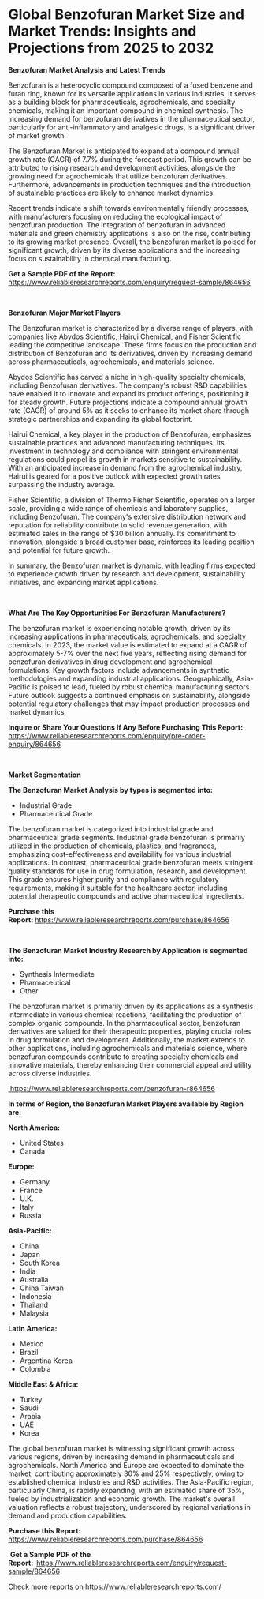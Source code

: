 <p><h1>Global Benzofuran Market Size and Market Trends: Insights and Projections from 2025 to 2032</h1></p><p><strong>Benzofuran Market Analysis and Latest Trends</strong></p>
<p><p>Benzofuran is a heterocyclic compound composed of a fused benzene and furan ring, known for its versatile applications in various industries. It serves as a building block for pharmaceuticals, agrochemicals, and specialty chemicals, making it an important compound in chemical synthesis. The increasing demand for benzofuran derivatives in the pharmaceutical sector, particularly for anti-inflammatory and analgesic drugs, is a significant driver of market growth.</p><p>The Benzofuran Market is anticipated to expand at a compound annual growth rate (CAGR) of 7.7% during the forecast period. This growth can be attributed to rising research and development activities, alongside the growing need for agrochemicals that utilize benzofuran derivatives. Furthermore, advancements in production techniques and the introduction of sustainable practices are likely to enhance market dynamics.</p><p>Recent trends indicate a shift towards environmentally friendly processes, with manufacturers focusing on reducing the ecological impact of benzofuran production. The integration of benzofuran in advanced materials and green chemistry applications is also on the rise, contributing to its growing market presence. Overall, the benzofuran market is poised for significant growth, driven by its diverse applications and the increasing focus on sustainability in chemical manufacturing.</p></p>
<p><strong>Get a Sample PDF of the Report:&nbsp;</strong> <a href="https://www.reliableresearchreports.com/enquiry/request-sample/864656?utm_campaign=2655&utm_medium=2&utm_source=Github&utm_content=ia&utm_term=01042025&utm_id=benzofuran">https://www.reliableresearchreports.com/enquiry/request-sample/864656</a></p>
<p>&nbsp;</p>
<p><strong>Benzofuran Major Market Players</strong></p>
<p><p>The Benzofuran market is characterized by a diverse range of players, with companies like Abydos Scientific, Hairui Chemical, and Fisher Scientific leading the competitive landscape. These firms focus on the production and distribution of Benzofuran and its derivatives, driven by increasing demand across pharmaceuticals, agrochemicals, and materials science.</p><p>Abydos Scientific has carved a niche in high-quality specialty chemicals, including Benzofuran derivatives. The company's robust R&D capabilities have enabled it to innovate and expand its product offerings, positioning it for steady growth. Future projections indicate a compound annual growth rate (CAGR) of around 5% as it seeks to enhance its market share through strategic partnerships and expanding its global footprint.</p><p>Hairui Chemical, a key player in the production of Benzofuran, emphasizes sustainable practices and advanced manufacturing techniques. Its investment in technology and compliance with stringent environmental regulations could propel its growth in markets sensitive to sustainability. With an anticipated increase in demand from the agrochemical industry, Hairui is geared for a positive outlook with expected growth rates surpassing the industry average.</p><p>Fisher Scientific, a division of Thermo Fisher Scientific, operates on a larger scale, providing a wide range of chemicals and laboratory supplies, including Benzofuran. The company's extensive distribution network and reputation for reliability contribute to solid revenue generation, with estimated sales in the range of $30 billion annually. Its commitment to innovation, alongside a broad customer base, reinforces its leading position and potential for future growth.</p><p>In summary, the Benzofuran market is dynamic, with leading firms expected to experience growth driven by research and development, sustainability initiatives, and expanding market applications.</p></p>
<p>&nbsp;</p>
<p><strong>What Are The Key Opportunities For Benzofuran Manufacturers?</strong></p>
<p><p>The benzofuran market is experiencing notable growth, driven by its increasing applications in pharmaceuticals, agrochemicals, and specialty chemicals. In 2023, the market value is estimated to expand at a CAGR of approximately 5-7% over the next five years, reflecting rising demand for benzofuran derivatives in drug development and agrochemical formulations. Key growth factors include advancements in synthetic methodologies and expanding industrial applications. Geographically, Asia-Pacific is poised to lead, fueled by robust chemical manufacturing sectors. Future outlook suggests a continued emphasis on sustainability, alongside potential regulatory challenges that may impact production processes and market dynamics.</p></p>
<p><strong>Inquire or Share Your Questions If Any Before Purchasing This Report:</strong> <a href="https://www.reliableresearchreports.com/enquiry/pre-order-enquiry/864656?utm_campaign=2655&utm_medium=2&utm_source=Github&utm_content=ia&utm_term=01042025&utm_id=benzofuran">https://www.reliableresearchreports.com/enquiry/pre-order-enquiry/864656</a></p>
<p>&nbsp;</p>
<p><strong>Market Segmentation</strong></p>
<p><strong>The Benzofuran Market Analysis by types is segmented into:</strong></p>
<p><ul><li>Industrial Grade</li><li>Pharmaceutical Grade</li></ul></p>
<p><p>The benzofuran market is categorized into industrial grade and pharmaceutical grade segments. Industrial grade benzofuran is primarily utilized in the production of chemicals, plastics, and fragrances, emphasizing cost-effectiveness and availability for various industrial applications. In contrast, pharmaceutical grade benzofuran meets stringent quality standards for use in drug formulation, research, and development. This grade ensures higher purity and compliance with regulatory requirements, making it suitable for the healthcare sector, including potential therapeutic compounds and active pharmaceutical ingredients.</p></p>
<p><strong>Purchase this Report:&nbsp;</strong><a href="https://www.reliableresearchreports.com/purchase/864656?utm_campaign=2655&utm_medium=2&utm_source=Github&utm_content=ia&utm_term=01042025&utm_id=benzofuran">https://www.reliableresearchreports.com/purchase/864656</a></p>
<p>&nbsp;</p>
<p><strong>The Benzofuran Market Industry Research by Application is segmented into:</strong></p>
<p><ul><li>Synthesis Intermediate</li><li>Pharmaceutical</li><li>Other</li></ul></p>
<p><p>The benzofuran market is primarily driven by its applications as a synthesis intermediate in various chemical reactions, facilitating the production of complex organic compounds. In the pharmaceutical sector, benzofuran derivatives are valued for their therapeutic properties, playing crucial roles in drug formulation and development. Additionally, the market extends to other applications, including agrochemicals and materials science, where benzofuran compounds contribute to creating specialty chemicals and innovative materials, thereby enhancing their commercial appeal and utility across diverse industries.</p></p>
<p><a href="https://www.reliableresearchreports.com/benzofuran-r864656?utm_campaign=2655&utm_medium=2&utm_source=Github&utm_content=ia&utm_term=01042025&utm_id=benzofuran">&nbsp;https://www.reliableresearchreports.com/benzofuran-r864656</a></p>
<p><strong>In terms of Region, the Benzofuran Market Players available by Region are:</strong></p>
<p>
    <p> <strong> North America: </strong>
        <ul>
            <li>United States</li>
            <li>Canada</li>
        </ul>
        </p> 
    <p> <strong> Europe: </strong>
        <ul>
            <li>Germany</li>
            <li>France</li>
            <li>U.K.</li>
            <li>Italy</li>
            <li>Russia</li>
        </ul>
        </p> 
    <p> <strong> Asia-Pacific: </strong>
        <ul>
            <li>China</li>
            <li>Japan</li>
            <li>South Korea</li>
            <li>India</li>
            <li>Australia</li>
            <li>China Taiwan</li>
            <li>Indonesia</li>
            <li>Thailand</li>
            <li>Malaysia</li>
        </ul>
        </p> 
    <p> <strong> Latin America: </strong>
        <ul>
            <li>Mexico</li>
            <li>Brazil</li>
            <li>Argentina Korea</li>
            <li>Colombia</li>
        </ul>
        </p> 
    <p> <strong> Middle East & Africa: </strong>
        <ul>
            <li>Turkey</li>
            <li>Saudi</li>
            <li>Arabia</li>
            <li>UAE</li>
            <li>Korea</li>
        </ul>
    </p>
    </p>
<p><p>The global benzofuran market is witnessing significant growth across various regions, driven by increasing demand in pharmaceuticals and agrochemicals. North America and Europe are expected to dominate the market, contributing approximately 30% and 25% respectively, owing to established chemical industries and R&D activities. The Asia-Pacific region, particularly China, is rapidly expanding, with an estimated share of 35%, fueled by industrialization and economic growth. The market's overall valuation reflects a robust trajectory, underscored by regional variations in demand and production capabilities.</p></p>
<p><strong>Purchase this Report: </strong><a href="https://www.reliableresearchreports.com/purchase/864656?utm_campaign=2655&utm_medium=2&utm_source=Github&utm_content=ia&utm_term=01042025&utm_id=benzofuran">https://www.reliableresearchreports.com/purchase/864656</a></p>
<p>&nbsp;<strong>Get a Sample PDF of the Report:&nbsp;&nbsp;</strong><a href="https://www.reliableresearchreports.com/enquiry/request-sample/864656?utm_campaign=2655&utm_medium=2&utm_source=Github&utm_content=ia&utm_term=01042025&utm_id=benzofuran">https://www.reliableresearchreports.com/enquiry/request-sample/864656</a></p>
<p><strong></strong></p>
<p>Check more reports on <a href="https://www.reliableresearchreports.com/?utm_campaign=2655&utm_medium=2&utm_source=Github&utm_content=ia&utm_term=01042025&utm_id=benzofuran">https://www.reliableresearchreports.com/</a></p>